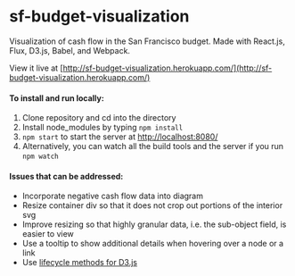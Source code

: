 # sf-budget-visualization
Visualization of cash flow in the San Francisco budget. Made with React.js, Flux, D3.js, Babel, and Webpack.

View it live at [http://sf-budget-visualization.herokuapp.com/](http://sf-budget-visualization.herokuapp.com/)

#### To install and run locally:
1. Clone repository and cd into the directory
2. Install node_modules by typing ```npm install```
3. ```npm start``` to start the server at [http://localhost:8080/](http://localhost:8080/)
4. Alternatively, you can watch all the build tools and the server if you run ```npm watch```

#### Issues that can be addressed:
- Incorporate negative cash flow data into diagram
- Resize container div so that it does not crop out portions of the interior svg
- Improve resizing so that highly granular data, i.e. the sub-object field, is easier to view
- Use a tooltip to show additional details when hovering over a node or a link
- Use [lifecycle methods for D3.js](http://nicolashery.com/integrating-d3js-visualizations-in-a-react-app/)
